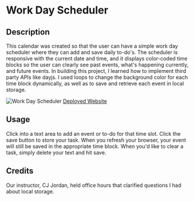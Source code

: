 # Work Day Scheduler

## Description

This calendar was created so that the user can have a simple work day scheduler where they can add and save daily to-do's. The scheduler is responsive with the current date and time, and it displays color-coded time blocks so the user can clearly see past events, what's happening currently, and future events. In building this project, I learned how to implement third party APIs like dayjs. I used loops to change the background color for each time block dynamically, as well as to save and retrieve each event in local storage.

![Work Day Scheduler]()
[Deployed Website](https://caseynewman.github.io/day-calendar/)

## Usage

Click into a text area to add an event or to-do for that time slot. Click the save button to store your task. When you refresh your browser, your event will still be saved in the appropriate time block. When you'd like to clear a task, simply delete your text and hit save.

## Credits

Our instructor, CJ Jordan, held office hours that clarified questions I had about local storage.